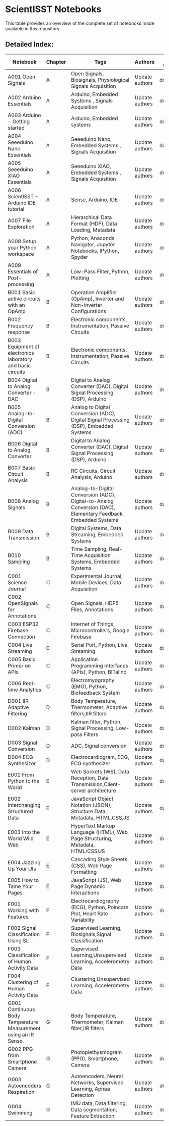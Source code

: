 # ScientISST Notebooks 
 This table provides an overview of the complete set of notebooks made available in this repository. 

 ## Detailed Index:  
Notebook | Chapter | Tags | Authors | Last update 
--- | --- | --- | --- | --- 
A001 Open Signals | A | Open Signals, Biosignals, Physiological Signals Acquisition| Update authors| dd/mm/aa|
A002 Arduino Essentials | A | Arduino, Embedded Systems , Signals Acquisition| Update authors| dd/mm/aa|
A003 Arduino - Getting started | A | Arduino, Embedded systems| Update authors| dd/mm/aa|
A004 Seeeduino Nano Essentials | A | Seeeduino Nano, Embedded Systems , Signals Acquisition| Update authors| dd/mm/aa|
A005 Seeeduino XIAO Essentials | A | Seeeduino XIAO, Embedded Systems , Signals Acquisition| Update authors| dd/mm/aa|
A006 ScientISST - Arduino IDE tutorial | A | Sense, Arduino, IDE| Update authors| dd/mm/aa|
A007 File Exploration | A | Hierarchical Data Format (HDF), Data Loading, Metadata| Update authors| dd/mm/aa|
A008 Setup your Python workspace | A | Python, Anaconda Navigator, Jupyter Notebooks, IPython, Spyder| Update authors| dd/mm/aa|
A009 Essentials of Post-processing | A | Low-Pass Filter, Python, Plotting| Update authors| dd/mm/aa|
B001 Basic active circuits with an OpAmp | B | Operation Amplifier (OpAmp), Inverter and Non-inverter Configurations| Update authors| dd/mm/aa|
B002 Frequency response | B | Electronic components, Instrumentation, Passive Circuits| Update authors| dd/mm/aa|
B003 Equipment of electronics laboratory and basic circuits | B | Electronic components, Instrumentation, Passive Circuits| Update authors| dd/mm/aa|
B004 Digital to Analog Converter - DAC | B | Digital to Analog Converter (DAC), Digital Signal Processing (DSP), Arduino| Update authors| dd/mm/aa|
B005 Analog-to-Digital Conversion (ADC) | B |  Analog to Digital Conversion (ADC), Digital Signal Processing (DSP), Embedded Systems| Update authors| dd/mm/aa|
B006 Digital to Analog Converter | B | Digital to Analog Converter (DAC), Digital Signal Processing (DSP), Arduino| Update authors| dd/mm/aa|
B007 Basic Circuit Analysis | B | RC Circuits, Circuit Analysis, Arduino| Update authors| dd/mm/aa|
B008 Analog Signals | B | Analog-to-Digital Conversion (ADC), Digital-to-Analog Conversion (DAC), Elementary Feedback, Embedded Systems| Update authors| dd/mm/aa|
B009 Data Transmission | B | Digital Systems, Data Streaming, Embedded Systems| Update authors| dd/mm/aa|
B010 Sampling | B | Time Sampling, Real-Time Acquisition Systems, Embedded Systems| Update authors| dd/mm/aa|
C001 Science Journal | C | Experimental Journal, Mobile Devices, Data Acquisition| Update authors| dd/mm/aa|
C002 OpenSignals for Annotations | C | Open Signals, HDF5 Files, Annotations| Update authors| dd/mm/aa|
C003 ESP32 Firebase Connection | C | Internet of Things, Microcontrollers, Google Firebase| Update authors| dd/mm/aa|
C004 Live Streaming | C | Serial Port, Python, Live Streaming| Update authors| dd/mm/aa|
C005 Basic Primer on APIs | C | Application Programming Interfaces (APIs), Python, BITalino| Update authors| dd/mm/aa|
C006 Real-time Analytics | C | Electromyography (EMG), Python, Biofeedback System| Update authors| dd/mm/aa|
D001 IIR Adaptive Filtering | D | Body Temperature, Thermometer, Adaptive filters,IIR filters| Update authors| dd/mm/aa|
D002 Kalman | D | Kalman filter, Python, Signal Processing, Low-pass Filters| Update authors| dd/mm/aa|
D003 Signal Conversion | D | ADC, Signal conversion| Update authors| dd/mm/aa|
D004 ECG Synthesizer | D | Electrocardiogram,  ECG, ECG synthesizer| Update authors| dd/mm/aa|
E001 From Python to the World | E | Web Sockets (WS), Data Reception, Data Transmission,Client-server architecture| Update authors| dd/mm/aa|
E002 Interchanging Structured Data | E | JavaScript Object Notation (JSON), Structure Data, Metadata, HTML,CSS,JS| Update authors| dd/mm/aa|
E003 Into the World Wild Web | E | HyperText Markup Language (HTML), Web Page Structuring, Metadata, HTML/CSS/JS| Update authors| dd/mm/aa|
E004 Jazzing Up Your UIs | E | Cascading Style Sheets (CSS), Web Page Formatting| Update authors| dd/mm/aa|
E005 How to Tame Your Pages | E | JavaScript (JS), Web Page Dynamic Interactions| Update authors| dd/mm/aa|
F001 Working with Features | F | Electrocardiography (ECG), Python, Poincare Plot, Heart Rate Variability| Update authors| dd/mm/aa|
F002 Signal Classification Using SL | F | Supervised Learning, Biosignals,Signal Classification| Update authors| dd/mm/aa|
F003 Classification of Human Activity Data | F | Supervised Learning,Unsupervised Learning, Accelerometry Data| Update authors| dd/mm/aa|
F004 Clustering of Human Activity Data | F | Clustering,Unsupervised Learning, Accelerometry Data| Update authors| dd/mm/aa|
G001 Continuous Body Temperature  Measurement   using an IR Senso | G | Body Temperature, Thermometer, Kalman filter,IIR filters| Update authors| dd/mm/aa|
G002 PPG from Smartphone Camera | G | Photoplethysmogram (PPG), Smartphone, Camera| Update authors| dd/mm/aa|
G003 Autoencoders Respiration | G | Autoencoders, Neural Networks, Supervised Learning, Apnea Detection| Update authors| dd/mm/aa|
G004 Swimming | G | IMU data, Data filtering, Data segmentation, Feature Extraction| Update authors| dd/mm/aa|
